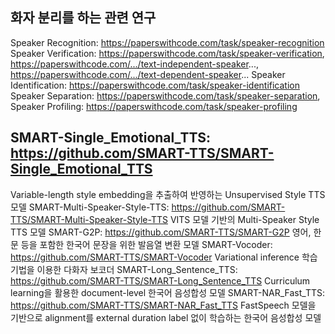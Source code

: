 ## 화자 분리를 하는 관련 연구
Speaker Recognition: https://paperswithcode.com/task/speaker-recognition
Speaker Verification: https://paperswithcode.com/task/speaker-verification, https://paperswithcode.com/.../text-independent-speaker..., https://paperswithcode.com/.../text-dependent-speaker...
Speaker Identification: https://paperswithcode.com/task/speaker-identification
Speaker Separation: https://paperswithcode.com/task/speaker-separation,
Speaker Profiling: https://paperswithcode.com/task/speaker-profiling

## SMART-Single_Emotional_TTS: https://github.com/SMART-TTS/SMART-Single_Emotional_TTS
Variable-length style embedding을 추출하여 반영하는 Unsupervised Style TTS 모델
SMART-Multi-Speaker-Style-TTS: https://github.com/SMART-TTS/SMART-Multi-Speaker-Style-TTS
VITS 모델 기반의 Multi-Speaker Style TTS 모델
SMART-G2P: https://github.com/SMART-TTS/SMART-G2P
영어, 한문 등을 포함한 한국어 문장을 위한 발음열 변환 모델
SMART-Vocoder: https://github.com/SMART-TTS/SMART-Vocoder
Variational inference 학습 기법을 이용한 다화자 보코더
SMART-Long_Sentence_TTS: https://github.com/SMART-TTS/SMART-Long_Sentence_TTS
Curriculum learning을 활용한 document-level 한국어 음성합성 모델
SMART-NAR_Fast_TTS: https://github.com/SMART-TTS/SMART-NAR_Fast_TTS
FastSpeech 모델을 기반으로 alignment를 external duration label 없이 학습하는 한국어 음성합성 모델
